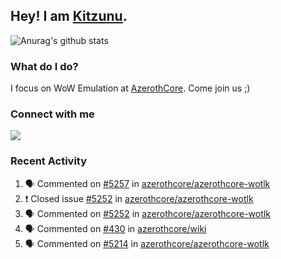 ## Hey! I am [Kitzunu](https://Github.com/Kitzunu).

![Anurag's github stats](https://github-readme-stats.kitzunu.vercel.app/api?username=Kitzunu&show_icons=true)

### What do I do?

I focus on WoW Emulation at [AzerothCore](https://Github.com/AzerothCore). Come join us ;)

### Connect with me
[![](https://img.shields.io/badge/AzerothCore%20Discord-Connect%20with%20me!-green)](https://discord.com/invite/gkt4y2x)

### Recent Activity

<!--START_SECTION:activity-->
1. 🗣 Commented on [#5257](https://github.com/azerothcore/azerothcore-wotlk/issues/5257) in [azerothcore/azerothcore-wotlk](https://github.com/azerothcore/azerothcore-wotlk)
2. ❗️ Closed issue [#5252](https://github.com/azerothcore/azerothcore-wotlk/issues/5252) in [azerothcore/azerothcore-wotlk](https://github.com/azerothcore/azerothcore-wotlk)
3. 🗣 Commented on [#5252](https://github.com/azerothcore/azerothcore-wotlk/issues/5252) in [azerothcore/azerothcore-wotlk](https://github.com/azerothcore/azerothcore-wotlk)
4. 🗣 Commented on [#430](https://github.com/azerothcore/wiki/issues/430) in [azerothcore/wiki](https://github.com/azerothcore/wiki)
5. 🗣 Commented on [#5214](https://github.com/azerothcore/azerothcore-wotlk/issues/5214) in [azerothcore/azerothcore-wotlk](https://github.com/azerothcore/azerothcore-wotlk)
<!--END_SECTION:activity-->

